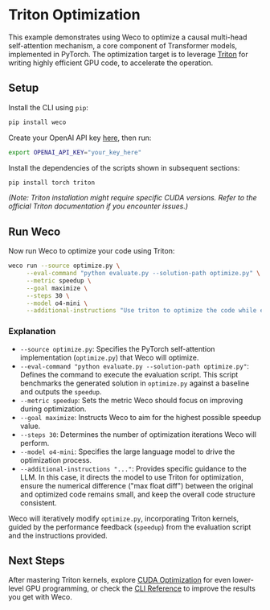 # Triton Optimization

This example demonstrates using Weco to optimize a causal multi-head self-attention mechanism, 
a core component of Transformer models, implemented in PyTorch. 
The optimization target is to leverage [Triton](https://github.com/triton-lang/triton) 
for writing highly efficient GPU code, to accelerate the operation.

## Setup

Install the CLI using `pip`:
```bash
pip install weco
```

Create your OpenAI API key [here](https://platform.openai.com/api-keys), then run:
```bash
export OPENAI_API_KEY="your_key_here"
```

Install the dependencies of the scripts shown in subsequent sections:
```bash
pip install torch triton
```
*(Note: Triton installation might require specific CUDA versions. Refer to the official Triton documentation if you encounter issues.)*

## Run Weco

Now run Weco to optimize your code using Triton:
```bash
weco run --source optimize.py \
     --eval-command "python evaluate.py --solution-path optimize.py" \
     --metric speedup \
     --goal maximize \
     --steps 30 \
     --model o4-mini \
     --additional-instructions "Use triton to optimize the code while ensuring a small max float diff. Maintain the same code format."
```

### Explanation

*   `--source optimize.py`: Specifies the PyTorch self-attention implementation (`optimize.py`) that Weco will optimize.
*   `--eval-command "python evaluate.py --solution-path optimize.py"`: Defines the command to execute the evaluation script. This script benchmarks the generated solution in `optimize.py` against a baseline and outputs the `speedup`.
*   `--metric speedup`: Sets the metric Weco should focus on improving during optimization.
*   `--goal maximize`: Instructs Weco to aim for the highest possible speedup value.
*   `--steps 30`: Determines the number of optimization iterations Weco will perform.
*   `--model o4-mini`: Specifies the large language model to drive the optimization process.
*   `--additional-instructions "..."`: Provides specific guidance to the LLM. In this case, it directs the model to use Triton for optimization, ensure the numerical difference ("max float diff") between the original and optimized code remains small, and keep the overall code structure consistent.

Weco will iteratively modify `optimize.py`, incorporating Triton kernels, guided by the performance feedback (`speedup`) from the evaluation script and the instructions provided.

## Next Steps

After mastering Triton kernels, explore [CUDA Optimization](/examples/cuda-optimization) for even lower-level GPU programming, or check the [CLI Reference](https://docs.weco.ai/cli/cli-reference) to improve the results you get with Weco.
